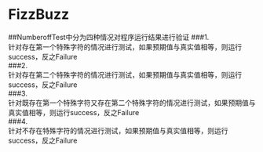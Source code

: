 # FizzBuzz
##NumberoffTest中分为四种情况对程序运行结果进行验证
###1.
<br>针对存在第一个特殊字符的情况进行测试，如果预期值与真实值相等，则运行success，反之Failure</br>
###2.
<br>针对存在第二个特殊字符的情况进行测试，如果预期值与真实值相等，则运行success，反之Failure</br>
###3.
<br>针对既存在第一个特殊字符又存在第二个特殊字符的情况进行测试，如果预期值与真实值相等，则运行success，反之Failure</br>
###4.
<br>针对不存在特殊字符的情况进行测试，如果预期值与真实值相等，则运行success，反之Failure</br>
